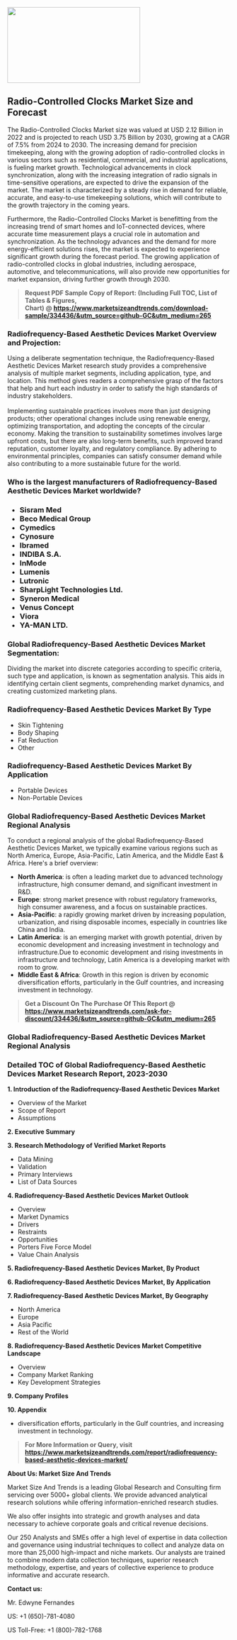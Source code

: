<p><img class="alignnone size-medium wp-image-20088" src="https://ffe5etoiles.com/wp-content/uploads/2024/12/MST1-300x171.png" alt="" width="300" height="171" /></p><h2>Radio-Controlled Clocks Market Size and Forecast</h2><p>The Radio-Controlled Clocks Market size was valued at USD 2.12 Billion in 2022 and is projected to reach USD 3.75 Billion by 2030, growing at a CAGR of 7.5% from 2024 to 2030. The increasing demand for precision timekeeping, along with the growing adoption of radio-controlled clocks in various sectors such as residential, commercial, and industrial applications, is fueling market growth. Technological advancements in clock synchronization, along with the increasing integration of radio signals in time-sensitive operations, are expected to drive the expansion of the market. The market is characterized by a steady rise in demand for reliable, accurate, and easy-to-use timekeeping solutions, which will contribute to the growth trajectory in the coming years.</p><p>Furthermore, the Radio-Controlled Clocks Market is benefitting from the increasing trend of smart homes and IoT-connected devices, where accurate time measurement plays a crucial role in automation and synchronization. As the technology advances and the demand for more energy-efficient solutions rises, the market is expected to experience significant growth during the forecast period. The growing application of radio-controlled clocks in global industries, including aerospace, automotive, and telecommunications, will also provide new opportunities for market expansion, driving further growth through 2030.</p></p><blockquote id="" class=""><strong>Request PDF Sample Copy of Report: (Including Full TOC, List of Tables &amp; Figures, Chart)&nbsp;@&nbsp;<strong><a href="https://www.marketsizeandtrends.com/download-sample/334436/&utm_source=github-GC&utm_medium=265" target="_blank">https://www.marketsizeandtrends.com/download-sample/334436/&utm_source=github-GC&utm_medium=265</a></strong></strong></blockquote><h3 id="" class="">Radiofrequency-Based Aesthetic Devices Market&nbsp;Overview and Projection:</h3><p id="" class="">Using a deliberate segmentation technique, the Radiofrequency-Based Aesthetic Devices Market research study provides a comprehensive analysis of multiple market segments, including application, type, and location. This method gives readers a comprehensive grasp of the factors that help and hurt each industry in order to satisfy the high standards of industry stakeholders. <br /> <br />Implementing sustainable practices involves more than just designing products; other operational changes include using renewable energy, optimizing transportation, and adopting the concepts of the circular economy. Making the transition to sustainability sometimes involves large upfront costs, but there are also long-term benefits, such improved brand reputation, customer loyalty, and regulatory compliance. By adhering to environmental principles, companies can satisfy consumer demand while also contributing to a more sustainable future for the world.</p><h3 id="" class="">Who is the largest manufacturers of&nbsp;Radiofrequency-Based Aesthetic Devices Market worldwide?</h3><h3 class=""><p><ul><li>Sisram Med </li><li> Beco Medical Group </li><li> Cymedics </li><li> Cynosure </li><li> Ibramed </li><li> INDIBA S.A. </li><li> InMode </li><li> Lumenis </li><li> Lutronic </li><li> SharpLight Technologies Ltd. </li><li> Syneron Medical </li><li> Venus Concept </li><li> Viora </li><li> YA-MAN LTD.</li></ul></p></h3><h3 id="" class="">Global&nbsp;Radiofrequency-Based Aesthetic Devices Market Segmentation:</h3><p id="" class="">Dividing the market into discrete categories according to specific criteria, such type and application, is known as segmentation analysis. This aids in identifying certain client segments, comprehending market dynamics, and creating customized marketing plans.</p><h3 id="" class="">Radiofrequency-Based Aesthetic Devices Market&nbsp;By Type</h3><p><p><ul><li>Skin Tightening</li><li> Body Shaping</li><li> Fat Reduction</li><li> Other</p></li></ul></p></p><h3 id="" class="">Radiofrequency-Based Aesthetic Devices Market&nbsp;By Application</h3><p class=""><p><ul><li>Portable Devices</li><li> Non-Portable Devices</li></ul></p></p><h3 id="" class="">Global Radiofrequency-Based Aesthetic Devices Market Regional Analysis</h3><p id="" class="">To conduct a regional analysis of the global Radiofrequency-Based Aesthetic Devices Market, we typically examine various regions such as North America, Europe, Asia-Pacific, Latin America, and the Middle East &amp; Africa. Here's a brief overview:</p><ul><li><strong>North America</strong>: is often a leading market due to advanced technology infrastructure, high consumer demand, and significant investment in R&amp;D.</li><li><strong>Europe</strong>: strong market presence with robust regulatory frameworks, high consumer awareness, and a focus on sustainable practices.</li><li><strong>Asia-Pacific</strong>: a rapidly growing market driven by increasing population, urbanization, and rising disposable incomes, especially in countries like China and India.</li><li><strong>Latin America</strong>: is an emerging market with growth potential, driven by economic development and increasing investment in technology and infrastructure.Due to economic development and rising investments in infrastructure and technology, Latin America is a developing market with room to grow.</li><li><strong>Middle East &amp; Africa</strong>: Growth in this region is driven by economic diversification efforts, particularly in the Gulf countries, and increasing investment in technology.</li></ul><blockquote id="" class=""><strong>Get a Discount On The Purchase Of This Report @ <strong><a href="https://www.marketsizeandtrends.com/ask-for-discount/334436/&utm_source=github-GC&utm_medium=265" target="_blank">https://www.marketsizeandtrends.com/ask-for-discount/334436/&utm_source=github-GC&utm_medium=265</a></strong></strong></blockquote><h3 id="" class="">Global Radiofrequency-Based Aesthetic Devices Market Regional Analysis</h3><h3 id="" class="">Detailed TOC of Global Radiofrequency-Based Aesthetic Devices Market Research Report, 2023-2030</h3><p id="" class=""><strong>1. Introduction of the Radiofrequency-Based Aesthetic Devices Market</strong></p><ul><li>Overview of the Market</li><li>Scope of Report</li><li>Assumptions</li></ul><p id="" class=""><strong>2. Executive Summary</strong></p><p id="" class=""><strong>3. Research Methodology of Verified Market Reports</strong></p><ul><li>Data Mining</li><li>Validation</li><li>Primary Interviews</li><li>List of Data Sources</li></ul><p id="" class=""><strong>4. Radiofrequency-Based Aesthetic Devices Market Outlook</strong></p><ul><li>Overview</li><li>Market Dynamics</li><li>Drivers</li><li>Restraints</li><li>Opportunities</li><li>Porters Five Force Model</li><li>Value Chain Analysis</li></ul><p id="" class=""><strong>5. Radiofrequency-Based Aesthetic Devices Market, By Product</strong></p><p id="" class=""><strong>6. Radiofrequency-Based Aesthetic Devices Market, By Application</strong></p><p id="" class=""><strong>7. Radiofrequency-Based Aesthetic Devices Market, By Geography</strong></p><ul><li>North America</li><li>Europe</li><li>Asia Pacific</li><li>Rest of the World</li></ul><p id="" class=""><strong>8. Radiofrequency-Based Aesthetic Devices Market Competitive Landscape</strong></p><ul><li>Overview</li><li>Company Market Ranking</li><li>Key Development Strategies</li></ul><p id="" class=""><strong>9. Company Profiles</strong></p><p id="" class=""><strong>10. Appendix</strong></p><ul><li>diversification efforts, particularly in the Gulf countries, and increasing investment in technology.</li></ul><blockquote id="" class=""><strong>For More Information or Query, visit <strong><strong><a href="https://www.marketsizeandtrends.com/report/radiofrequency-based-aesthetic-devices-market/" target="_blank">https://www.marketsizeandtrends.com/report/radiofrequency-based-aesthetic-devices-market/</a></strong></strong></strong></blockquote><p id="" class=""><strong>About Us: Market Size And Trends</strong></p><p id="" class="">Market Size And Trends is a leading Global Research and Consulting firm servicing over 5000+ global clients. We provide advanced analytical research solutions while offering information-enriched research studies.</p><p id="" class="">We also offer insights into strategic and growth analyses and data necessary to achieve corporate goals and critical revenue decisions.</p><p id="" class="">Our 250 Analysts and SMEs offer a high level of expertise in data collection and governance using industrial techniques to collect and analyze data on more than 25,000 high-impact and niche markets. Our analysts are trained to combine modern data collection techniques, superior research methodology, expertise, and years of collective experience to produce informative and accurate research.</p><p id="" class=""><strong>Contact us:</strong></p><p id="" class="">Mr. Edwyne Fernandes</p><p id="" class="">US: +1 (650)-781-4080</p><p id="" class="">US Toll-Free: +1 (800)-782-1768</p>
